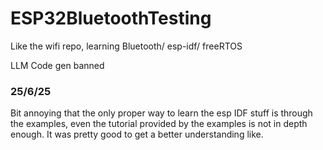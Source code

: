 # ESP32BluetoothTesting

Like the wifi repo, learning Bluetooth/ esp-idf/ freeRTOS

LLM Code gen banned

### 25/6/25
Bit annoying that the only proper way to learn the esp IDF stuff is through the examples, even the tutorial provided by the examples is not in depth enough. It was pretty good to get a better understanding like.
